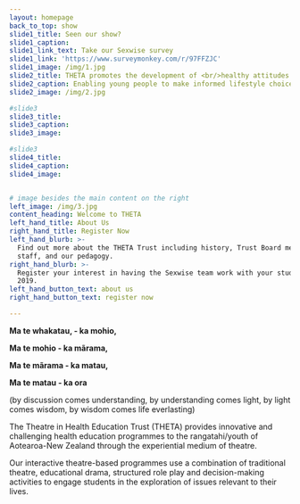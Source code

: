 ```yaml
---
layout: homepage
back_to_top: show
slide1_title: Seen our show?
slide1_caption:
slide1_link_text: Take our Sexwise survey
slide1_link: 'https://www.surveymonkey.com/r/97FFZJC'
slide1_image: /img/1.jpg
slide2_title: THETA promotes the development of <br/>healthy attitudes and behaviours.
slide2_caption: Enabling young people to make informed lifestyle choices.
slide2_image: /img/2.jpg

#slide3
slide3_title:
slide3_caption:
slide3_image:

#slide3
slide4_title:
slide4_caption:
slide4_image:


# image besides the main content on the right
left_image: /img/3.jpg
content_heading: Welcome to THETA
left_hand_title: About Us
right_hand_title: Register Now
left_hand_blurb: >-
  Find out more about the THETA Trust including history, Trust Board members,
  staff, and our pedagogy.
right_hand_blurb: >-
  Register your interest in having the Sexwise team work with your students in
  2019.
left_hand_button_text: about us
right_hand_button_text: register now

---
```


**Ma te whakatau, - ka mohio,**

**Ma te mohio - ka mãrama,**

**Ma te mãrama - ka matau,**

**Ma te matau - ka ora**

(by discussion comes understanding, by understanding comes light, by light comes wisdom, by wisdom comes life everlasting)

The Theatre in Health Education Trust (THETA) provides innovative and challenging health education programmes to the rangatahi/youth of Aotearoa-New Zealand through the experiential medium of theatre.

Our interactive theatre-based programmes use a combination of traditional theatre, educational drama, structured role play and decision-making activities to engage students in the exploration of issues relevant to their lives.

